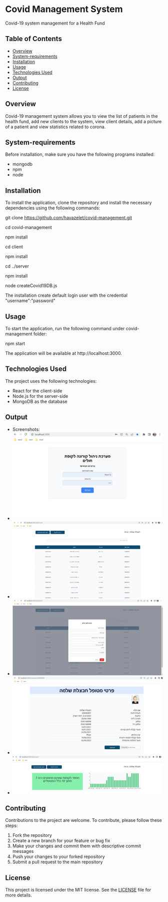 # Covid Management System

Covid-19 system management for a Health Fund

## Table of Contents

- [Overview](#overview)
- [System-requirements](#System-requirements)
- [Installation](#installation)
- [Usage](#usage)
- [Technologies Used](#technologies-used)
- [Output](#output)
- [Contributing](#contributing)
- [License](#license)

## Overview

Covid-19 management system allows you to view the list of patients in the health fund, add new clients to the system, view client details, add a picture of a patient and view statistics related to corona.


## System-requirements

 Before installation, make sure you have the following programs installed:
 * mongodb
 * npm
 * node


## Installation

To install the application, clone the repository and install the necessary dependencies using the following commands:


git clone https://github.com/havazelet/covid-management.git

cd covid-management

npm install

cd client

npm install

cd ../server

npm install

node createCovid19DB.js

The installation create default login user with the credential "username":"password"


## Usage

To start the application, run the following command under covid-management folder:

npm start

The application will be available at http://localhost:3000.


## Technologies Used

The project uses the following technologies:

- React for the client-side
- Node.js for the server-side
- MongoDB as the database


## Output
- Screenshots:
- ![login](screenshots/logIn.png)
- ![login](screenshots/dashboard.png)
- ![login](screenshots/addNewCustomer.png)
- ![login](screenshots/customerDetails.png)
- ![login](screenshots/statictics.png)


## Contributing

Contributions to the project are welcome. To contribute, please follow these steps:

1. Fork the repository
2. Create a new branch for your feature or bug fix
3. Make your changes and commit them with descriptive commit messages
4. Push your changes to your forked repository
5. Submit a pull request to the main repository



## License

This project is licensed under the MIT license. See the [LICENSE](LICENSE) file for more details.